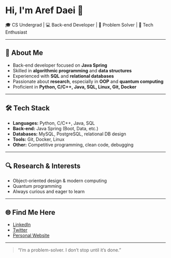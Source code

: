 # Hi, I'm Aref Daei 👋

🎓 CS Undergrad | 💻 Back-end Developer | 🧠 Problem Solver | 🔬 Tech Enthusiast

---

## 🚀 About Me

- Back-end developer focused on **Java Spring**
- Skilled in **algorithmic programming** and **data structures**
- Experienced with **SQL** and **relational databases**
- Passionate about **research**, especially in **OOP** and **quantum computing**
- Proficient in **Python, C/C++, Java, SQL, Linux, Git, Docker**

---

## 🛠️ Tech Stack

- **Languages:** Python, C/C++, Java, SQL  
- **Back-end:** Java Spring (Boot, Data, etc.)  
- **Databases:** MySQL, PostgreSQL, relational DB design  
- **Tools:** Git, Docker, Linux  
- **Other:** Competitive programming, clean code, debugging

---

## 🔍 Research & Interests

- Object-oriented design & modern computing  
- Quantum programming  
- Always curious and eager to learn

---

## 🌐 Find Me Here

- [LinkedIn](https://www.linkedin.com/in/aref-daei)  
- [Twitter](https://x.com/rfdaei)  
- [Personal Website](https://ardastudio.ir)

---

> “I’m a problem-solver. I don’t stop until it’s done.”